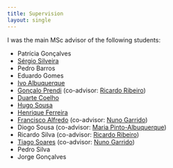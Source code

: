 ```yaml
---
title: Supervision
layout: single
---
```


I was the main MSc advisor of the following students:

- Patrícia Gonçalves
- [Sérgio Silveira](https://www.linkedin.com/in/sergio-silveira-4a66b796/)
- Pedro Barros
- Eduardo Gomes
- [Ivo Albuquerque](https://www.linkedin.com/in/ivo-albuquerque-a00bb778)
- [Gonçalo Prendi](https://www.linkedin.com/in/goncaloprendi) (co-advisor: [Ricardo Ribeiro](https://www.hlt.inesc-id.pt/~rdmr/))
- [Duarte Coelho](https://www.linkedin.com/in/duarte-coelho-224667ba)
- [Hugo Sousa](https://www.linkedin.com/in/hugo-sousa-43456928/)
- [Henrique Ferreira](https://www.linkedin.com/in/henrique-ferreira-b335047a/)
- [Francisco Alfredo](https://www.linkedin.com/in/francisco-alfredo/) (co-advisor: [Nuno Garrido](https://ciencia.iscte-iul.pt/authors/nuno-miguel-de-figueiredo-garrido/cv))
- Diogo Sousa (co-advisor: [Maria Pinto-Albuquerque](https://ciencia.iscte-iul.pt/authors/maria-cabral-diogo-pinto-albuquerque/cv))
- Ricardo Silva (co-advisor: [Ricardo Ribeiro](https://www.hlt.inesc-id.pt/~rdmr/))
- [Tiago Soares](https://www.linkedin.com/in/tiagofmartinho/) (co-advisor: [Nuno Garrido](https://ciencia.iscte-iul.pt/authors/nuno-miguel-de-figueiredo-garrido/cv))
- Pedro Silva
- Jorge Gonçalves
